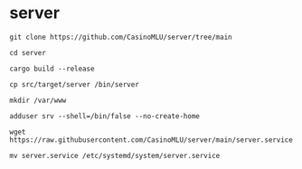 # server
```
git clone https://github.com/CasinoMLU/server/tree/main
```

```
cd server
```

```
cargo build --release
```

```
cp src/target/server /bin/server
```

```
mkdir /var/www
```

```
adduser srv --shell=/bin/false --no-create-home
```

```
wget https://raw.githubusercontent.com/CasinoMLU/server/main/server.service
```

```
mv server.service /etc/systemd/system/server.service
```
